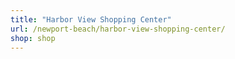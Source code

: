 ```yaml
---
title: "Harbor View Shopping Center"
url: /newport-beach/harbor-view-shopping-center/
shop: shop
---
```

